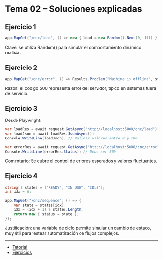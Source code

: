 # Tema 02 – Soluciones explicadas

## Ejercicio 1

```csharp
app.MapGet("/cnc/load", () => new { load = new Random().Next(0, 101) });
```

Clave: se utiliza Random() para simular el comportamiento dinámico realista.

## Ejercicio 2

```csharp
app.MapGet("/cnc/error", () => Results.Problem("Machine is offline", statusCode: 500));
```

Razón: el código 500 representa error del servidor, típico en sistemas fuera de servicio.

## Ejercicio 3

Desde Playwright:

```csharp
var loadRes = await request.GetAsync("http://localhost:5000/cnc/load");
var loadJson = await loadRes.JsonAsync();
Console.WriteLine(loadJson); // Validar valores entre 0 y 100

var errorRes = await request.GetAsync("http://localhost:5000/cnc/error");
Console.WriteLine(errorRes.Status); // Debe ser 500
```

Comentario: Se cubre el control de errores esperados y valores fluctuantes.

## Ejercicio 4

```csharp
string[] states = ["READY", "IN USE", "IDLE"];
int idx = 0;

app.MapGet("/cnc/sequence", () => {
    var state = states[idx];
    idx = (idx + 1) % states.Length;
    return new { status = state };
});
```

Justificación: una variable de ciclo permite simular un cambio de estado, muy útil para testear automatización de flujos complejos.

---

- [Tutorial](./tutorial.md)
- [Ejercicios](./ejercicios.md)
